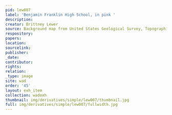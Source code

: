 ```yaml
---
pid: lew007
label: 'Benjamin Franklin High School, in pink '
description:
creator: Brittney Lewer
source: Background map from United States Geological Survey, Topographical Map, 1966
respository:
papers:
location:
sourcelink:
publisher:
_date:
contributor:
rights:
relation:
_type: image
site: wad
order: '45'
layout: exh_item
collection: wadexh
thumbnail: img/derivatives/simple/lew007/thumbnail.jpg
full: img/derivatives/simple/lew007/fullwidth.jpg
---
```

